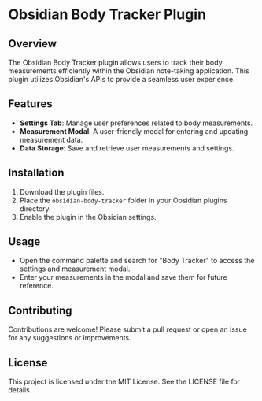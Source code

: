 # Obsidian Body Tracker Plugin

## Overview
The Obsidian Body Tracker plugin allows users to track their body measurements efficiently within the Obsidian note-taking application. This plugin utilizes Obsidian's APIs to provide a seamless user experience.

## Features
- **Settings Tab**: Manage user preferences related to body measurements.
- **Measurement Modal**: A user-friendly modal for entering and updating measurement data.
- **Data Storage**: Save and retrieve user measurements and settings.

## Installation
1. Download the plugin files.
2. Place the `obsidian-body-tracker` folder in your Obsidian plugins directory.
3. Enable the plugin in the Obsidian settings.

## Usage
- Open the command palette and search for "Body Tracker" to access the settings and measurement modal.
- Enter your measurements in the modal and save them for future reference.

## Contributing
Contributions are welcome! Please submit a pull request or open an issue for any suggestions or improvements.

## License
This project is licensed under the MIT License. See the LICENSE file for details.